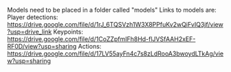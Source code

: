Models need to be placed in a folder called "models"
Links to models are:
Player detections: https://drive.google.com/file/d/1rJ_6TQSVzh1W3X8PPfuKv2wQiFvIQ3jf/view?usp=drive_link
Keypoints: https://drive.google.com/file/d/1CoZZpfmIFh8Hd-flJVSfAAH2xEF-RF0D/view?usp=sharing
Actions: https://drive.google.com/file/d/17LV55ayFn4c7s8zLdRooA3bwoydLTkAg/view?usp=sharing
